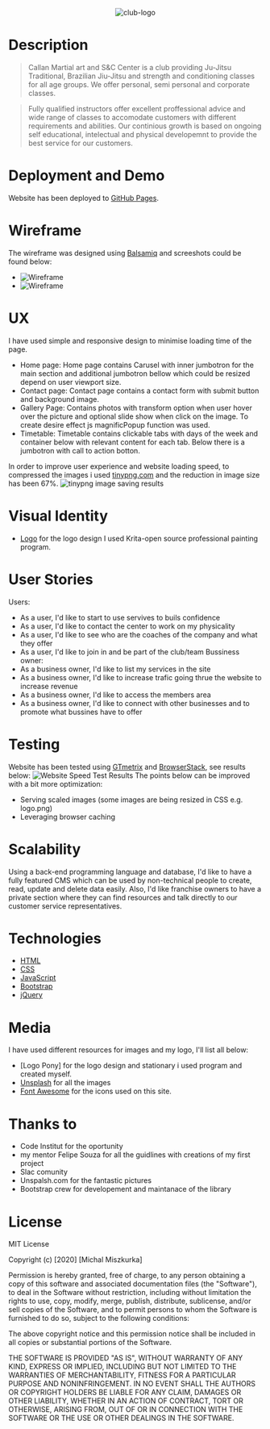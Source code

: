 <p align="center">
  <img src="https://github.com/Miszamm/MS1-project/blob/master/Image/logo2.png?raw=true" alt="club-logo"/>
</p>

# Description

>Callan Martial art and S&C Center is a club providing Ju-Jitsu Traditional, Brazilian Jiu-Jitsu and strength and conditioning classes for all age groups. We offer personal, semi personal and corporate classes.

>Fully qualified instructors offer excellent proffessional advice and wide range of classes to accomodate customers with different requirements and abilities. 
Our continious growth is based on ongoing self educational, intelectual and physical developemnt to provide the best service for our customers.

# Deployment and Demo

Website has been deployed to [GitHub Pages](https://miszamm.github.io/MS1-project/contact.html).

# Wireframe

The wireframe was designed using [Balsamiq](https://balsamiq.com/wireframes/) and screeshots could be found below:

- ![Wireframe](Image/wf1.png)
- ![Wireframe](Image/wf2.png)

# UX

I have used simple and responsive design to minimise loading time of the page.

- Home page: Home page contains Carusel with inner jumbotron for the main section and additional jumbotron bellow which could be resized depend on user viewport size.
- Contact page: Contact page contains a contact form with submit button and background image.
- Gallery Page: Contains photos with transform option when user hover over the picture and optional slide show when click on the image. To create desire effect js magnificPopup function was used.
- Timetable: Timetable contains clickable tabs with days of the week and container below with relevant content for each tab. Below there is a jumbotron with call to action botton.

In order to improve user experience and website loading speed, to  compressed the images i used [tinypng.com](https://tinypng.com/) and the reduction in image size has been 67%.
![tinypng image saving results](Image/tinypng.jpeg)

# Visual Identity

- [Logo](https://krita.org/en/) for the logo design I used Krita-open source professional painting program.

# User Stories
Users:
- As a user, I'd like to start to use servives to buils confidence
- As a user, I'd like to contact the center to work on my physicality
- As a user, I'd like to see who are the coaches of the company and what they offer
- As a user, I'd like to join in and be part of the club/team
Bussiness owner:
- As a business owner, I'd like to list my services in the site
- As a business owner, I'd like to increase trafic going thrue the website to increase revenue
- As a business owner, I'd like to access the members area
- As a business owner, I'd like to connect with other businesses and to promote what bussines have to offer

# Testing

Website has been tested using [GTmetrix](https://gtmetrix.com/reports/miszamm.github.io/uxCtpG3y) and [BrowserStack](), see results below:
![Website Speed Test Results](Image/speedtest.jpeg)
The points below can be improved with a bit more optimization:
- Serving scaled images (some images are being resized in CSS e.g. logo.png)
- Leveraging browser caching

# Scalability

Using a back-end programming language and database, I'd like to have a fully featured CMS which can be used by non-technical people to create, read, update and delete data easily.
Also, I'd like franchise owners to have a private section where they can find resources and talk directly to our customer service representatives.

# Technologies

- [HTML](https://developer.mozilla.org/en-US/docs/Web/HTML)
- [CSS](https://developer.mozilla.org/en-US/docs/Web/CSS)
- [JavaScript](https://www.w3schools.com/js/)
- [Bootstrap](https://getbootstrap.com/)
- [jQuery](https://jquery.com/)

# Media

I have used different resources for images and my logo, I'll list all below:
- [Logo Pony] for the logo design and stationary i used program and created myself. 
- [Unsplash](https://unsplash.com) for all the images
- [Font Awesome](https://fontawesome.com) for the icons used on this site.

# Thanks to 

- Code Institut for the oportunity 
- my mentor Felipe Souza for all the guidlines with creations of my first project
- Slac comunity
- Unspalsh.com for the fantastic pictures 
- Bootstrap crew for developement and maintanace of the library

# License

MIT License

Copyright (c) [2020] [Michal Miszkurka]

Permission is hereby granted, free of charge, to any person obtaining a copy
of this software and associated documentation files (the "Software"), to deal
in the Software without restriction, including without limitation the rights
to use, copy, modify, merge, publish, distribute, sublicense, and/or sell
copies of the Software, and to permit persons to whom the Software is
furnished to do so, subject to the following conditions:

The above copyright notice and this permission notice shall be included in all
copies or substantial portions of the Software.

THE SOFTWARE IS PROVIDED "AS IS", WITHOUT WARRANTY OF ANY KIND, EXPRESS OR
IMPLIED, INCLUDING BUT NOT LIMITED TO THE WARRANTIES OF MERCHANTABILITY,
FITNESS FOR A PARTICULAR PURPOSE AND NONINFRINGEMENT. IN NO EVENT SHALL THE
AUTHORS OR COPYRIGHT HOLDERS BE LIABLE FOR ANY CLAIM, DAMAGES OR OTHER
LIABILITY, WHETHER IN AN ACTION OF CONTRACT, TORT OR OTHERWISE, ARISING FROM,
OUT OF OR IN CONNECTION WITH THE SOFTWARE OR THE USE OR OTHER DEALINGS IN THE
SOFTWARE.
